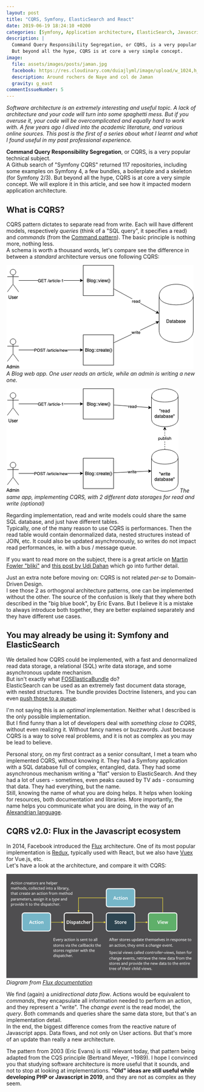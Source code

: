 ```yaml
---
layout: post
title: "CQRS, Symfony, ElasticSearch and React"
date: 2019-06-19 18:24:10 +0200
categories: [Symfony, Application architecture, ElasticSearch, Javascript]
description: |
  Command Query Responsibility Segregation, or CQRS, is a very popular technical subject.
  But beyond all the hype, CQRS is at core a very simple concept.
image:
  file: assets/images/posts/jaman.jpg
  facebook: https://res.cloudinary.com/duiajlyml/image/upload/w_1024,h_535,c_lfill/githubio/assets/images/posts/jaman.jpg
  description: Around rochers de Naye and col de Jaman
  gravity: g_east
commentIssueNumber: 5
---
```


_Software architecture is an extremely interesting and useful topic.
A lack of architecture and your code will turn into some spaghetti mess.
But if you overuse it, your code will be overcomplicated and equally hard to work with.
A few years ago I dived into the academic literature, and various online sources.
This post is the first of a series about what I learnt and what I found useful in my past professional experience._

<!-- more -->

**Command Query Responsibility Segregation**, or CQRS, is a very popular technical subject.  
A Github search of "Symfony CQRS" returned 117 repositories, including some examples on Symfony 4,
a few bundles, a boilerplate and a skeleton (for Symfony 2/3).
But beyond all the hype, CQRS is at core a very simple concept.
We will explore it in this article, and see how it impacted modern application architecture.


## What is CQRS?

CQRS pattern dictates to separate read from write.
Each will have different models, respectively _queries_ (think of a "SQL query", it specifies a read) and _commands_ (from the [Command pattern](https://en.wikipedia.org/wiki/Command_pattern)). The basic principle is nothing more, nothing less.  
A schema is worth a thousand words, let's compare see the difference in between a _standard_ architecture versus one following CQRS:

![Without CQRS](/assets/images/content/cqrs-standard.png)
*A Blog web app. One user reads an article, while an admin is writing a new one.*

![With CQRS](/assets/images/content/cqrs-diagram.png)
*The same app, implementing CQRS, with 2 different data storages for read and write (optional)*

Regarding implementation, read and write models could share the same SQL database, and just have different tables.  
Typically, one of the many reason to use CQRS is performances.
Then the read table would contain denormalized data, nested structures instead of JOIN, etc.
It could also be updated asynchronously, so writes do not impact read performances, ie. with a bus / message queue.

If you want to read more on the subject, there is a great article on [Martin Fowler "bliki"](https://martinfowler.com/bliki/CQRS.html) and [this post by Udi Dahan](http://udidahan.com/2009/12/09/clarified-cqrs/) which go into further detail.

Just an extra note before moving on: CQRS is not related _per-se_ to Domain-Driven Design.  
I see those 2 as orthogonal architecture patterns, one can be implemented without the other.
The source of the confusion is likely that they where both described in the "big blue book",
by Eric Evans. But I believe it is a mistake to always introduce both together,
they are better explained separately and they have different use cases.


## You may already be using it: Symfony and ElasticSearch

We detailed how CQRS could be implemented, with a fast and denormalized read data storage,
a relational (SQL) write data storage, and some asynchronous update mechanism.  
But isn't exactly what [FOSElasticaBundle](https://github.com/FriendsOfSymfony/FOSElasticaBundle) do?  
ElasticSearch can be used as an extremely fast document data storage, with nested structures.
The bundle provides Doctrine listeners, and you can even [push those to a queue](https://github.com/FriendsOfSymfony/FOSElasticaBundle/blob/master/doc/cookbook/doctrine-queue-listener.md).

I'm not saying this is an _optimal_ implementation. Neither what I described is the only possible implementation.  
But I find funny than a lot of developers deal with _something close to CQRS_, without even realizing it. Without fancy names or buzzwords. Just because CQRS is a way to solve real problems, and it is not as complex as you may be lead to believe.  

Personal story, on my first contract as a senior consultant, I met a team who implemented CQRS, without knowing it.
They had a Symfony application with a SQL database full of complex, entangled, data. They had some asynchronous mechanism writing a "flat" version to ElasticSearch. And they had a lot of users - sometimes, even peaks caused by TV ads - consuming that data. They had everything, but the name.  
Still, knowing the name of what you are doing helps. It helps when looking for resources, both documentation and libraries. More importantly, the name helps you communicate what you are doing, in the way of an [Alexandrian language](https://fr.slideshare.net/JoshuaKerievsky/a-timeless-way-of-communicating-alexandrian-pattern-languages).


## CQRS v2.0: Flux in the Javascript ecosystem

In 2014, Facebook introduced the [Flux](https://facebook.github.io/flux/) architecture. One of its most popular implementation is [Redux](https://redux.js.org/), typically used with React, but we also have [Vuex](https://vuex.vuejs.org/) for Vue.js, etc.  
Let's have a look at the architecture, and compare it with CQRS:

![Flux diagram](/assets/images/content/cqrs-flux-diagram.png)
*Diagram from [Flux documentation](https://github.com/facebook/flux/tree/master/examples/flux-concepts)*

We find (again) a _unidirectional data flow_. Actions would be equivalent to _commands_, they encapsulate all information needed to perform an action, and they represent a "write". The _change event_ is the read model, the _query_. Both commands and queries share the same data store, but that's an implementation detail.   
In the end, the biggest difference comes from the reactive nature of Javascript apps. Data flows, and not only on User actions. But that's more of an update than really a new architecture.

The pattern from 2003 (Eric Evans) is still relevant today, that pattern being adapted from the CQS principle (Bertrand Meyer, ~1989). I hope I convinced you that studying software architecture is more useful that it sounds, and not to stop at looking at implementations. **"Old" ideas are still useful while developing PHP or Javascript in 2019**, and they are not as complex as they seem.
